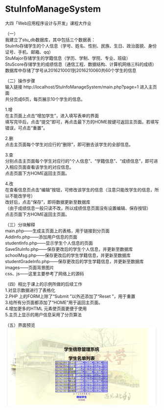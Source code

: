 # StuInfoManageSystem
大四「Web应用程序设计与开发」课程大作业
  
（一）  
我建立了stu_db数据库，其中包括三个数据表：  
StuInfo存储学生的个人信息（学号、姓名、性别、民族、生日、政治面貌、身份证号、手机、邮箱、qq）  
StuMajor存储学生的学籍信息（学历、学制、学院、专业、班级）  
StuScore存储学生的成绩信息（通信工程、数据结构、计算机网络三科的成绩）  
数据库中存储了学号从2016210001到2016210060共60个学生的信息  
    
  
（二）操作步骤  
输入链接 http://localhost/StuInfoManageSystem/main.php?page=1 进入主页面  
共分页成6页，每页展示10个学生的信息。  
  
1.增  
在主页面上点击“增加学生”，进入填写表单的界面  
填写完毕后，点击“提交”即可，再点击最下方的HOME按键可返回主页面。若填写错误，可点击“重置”。  
  
2.删  
点击主页面每个学生对应行的“删除”，即可删去该学生的全部信息。  
  
3.查  
分别点击主页面每个学生对应行的“个人信息”、“学籍信息”、“成绩信息”，即可进入相应页面查看该学生的对应信息。  
点击页面下方HOME返回主页面。  
  
4.改  
在查看信息页点击“编辑”按钮，可修改该学生的信息（注意只能改学生的信息，所以不能改学号）  
改好后，点击“保存”，即将数据更新至数据库  
（由于成绩信息一般只读不改，所以成绩信息页面没有设置编辑、保存按钮）  
点击页面下方HOME返回主页面。  
    
  
（三）分块解释  
main.php——生成主页面上的表格，用于链接到分页面  
AddInfo.php——添加用户信息的页面  
studentInfo.php——显示学生个人信息的页面  
SaveStuInfo.php——保存更改后的学生个人信息，并更新至数据库  
schoolMsg.php——保存更改后的学生学籍信息，并更新至数据库  
studentGradeInfo.php——保存更改后的学生学籍信息，并更新至数据库  
images——页面背景图片  
css、js——这里主要参考了网络上的源码  
    
  
（四）相比于课上的示例所做的后续工作  
1.对显示数据进行了表格化  
2.PHP 上的FORM上除了“Submit ”以外还添加了“Reset ”，用于重置  
3.给所有分页面都添加了“HOME”用于返回主页面。  
4.增加更多的HTML 元素使页面更便于使用  
5.主页上显示的用户信息采用了分页算法   
  
（五）界面预览  
![image](https://github.com/xyn1201/StuInfoManageSystem/blob/main/images/stuinfo_surface_01.png)  
